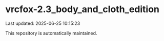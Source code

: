 # vrcfox-2.3_body_and_cloth_edition

Last updated: 2025-06-25 10:15:23

This repository is automatically maintained.
